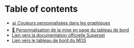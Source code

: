 # Table of contents

* [📊 Couleurs personnalisées dans les graphiques](README.md)
* [📑 Personnalisation de la mise en page du tableau de bord](personnalisation-de-la-mise-en-page-du-tableau-de-bord.md)
* [Lien vers la documentation officielle Superset](https://snum.gitlab-pages.din.developpement-durable.gouv.fr/ds/gd3ia/offre-dataviz-documentation/pdf/guide-offre-dataviz.pdf)
* [Lien vers le tableau de bord du MOS](https://bdni-bzh.dataviz.din.developpement-durable.gouv.fr/superset/dashboard/MOS)
